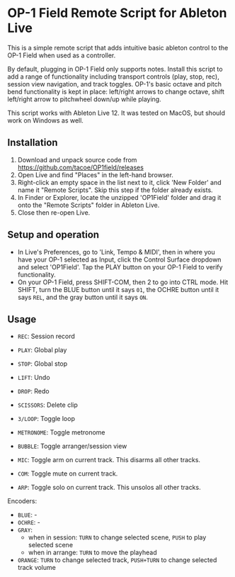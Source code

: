 # OP-1 Field Remote Script for Ableton Live
This is a simple remote script that adds intuitive basic ableton control to the OP-1 Field when used as a controller.

By default, plugging in OP-1 Field only supports notes. Install this script to add a range of functionality including transport controls (play, stop, rec), session view navigation, and track toggles. OP-1's basic octave and pitch bend functionality is kept in place: left/right arrows to change octave, shift left/right arrow to pitchwheel down/up while playing.

This script works with Ableton Live 12. It was tested on MacOS, but should work on Windows as well.

## Installation
1. Download and unpack source code from https://github.com/tacoe/OP1field/releases
2. Open Live and find "Places" in the left-hand browser. 
3. Right-click an empty space in the list next to it, click 'New Folder' and name it "Remote Scripts". Skip this step if the folder already exists.
4. In Finder or Explorer, locate the unzipped 'OP1Field' folder and drag it onto the "Remote Scripts" folder in Ableton Live.
5. Close then re-open Live.

## Setup and operation
* In Live's Preferences, go to 'Link, Tempo & MIDI', then in where you have your OP-1 selected as Input, click the Control Surface dropdown and select 'OP1Field'. Tap the PLAY button on your OP-1 Field to verify functionality.
* On your OP-1 Field, press SHIFT-COM, then 2 to go into CTRL mode. Hit SHIFT, turn the BLUE button until it says `01`, the OCHRE button until it says `REL`, and the gray button until it says `ON`.

## Usage
* `REC`: Session record
* `PLAY`: Global play
* `STOP`: Global stop

* `LIFT`: Undo
* `DROP`: Redo
* `SCISSORS`: Delete clip

* `3/LOOP`: Toggle loop
* `METRONOME`: Toggle metronome
* `BUBBLE`: Toggle arranger/session view

* `MIC`: Toggle arm on current track. This disarms all other tracks.
* `COM`: Toggle mute on current track. 
* `ARP`: Toggle solo on current track. This unsolos all other tracks.

Encoders:
* `BLUE`: -
* `OCHRE`: -
* `GRAY`: 
  * when in session: `TURN` to change selected scene, `PUSH` to play selected scene 
  * when in arrange: `TURN` to move the playhead
* `ORANGE`: `TURN` to change selected track, `PUSH+TURN` to change selected track volume
